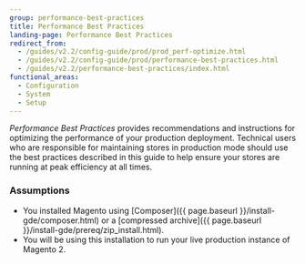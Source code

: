 ```yaml
---
group: performance-best-practices
title: Performance Best Practices
landing-page: Performance Best Practices
redirect_from:
  - /guides/v2.2/config-guide/prod/prod_perf-optimize.html
  - /guides/v2.2/config-guide/prod/performance-best-practices.html
  - /guides/v2.2/performance-best-practices/index.html
functional_areas:
  - Configuration
  - System
  - Setup
---
```


_Performance Best Practices_ provides recommendations and instructions for optimizing the performance of your production deployment. Technical users who are responsible for maintaining stores in production mode should use the best practices described in this guide to help ensure your stores are running at peak efficiency at all times.

### Assumptions

*	You installed Magento using [Composer]({{ page.baseurl }}/install-gde/composer.html) or a [compressed archive]({{ page.baseurl }}/install-gde/prereq/zip_install.html).
*	You will be using this installation to run your live production instance of Magento 2.

